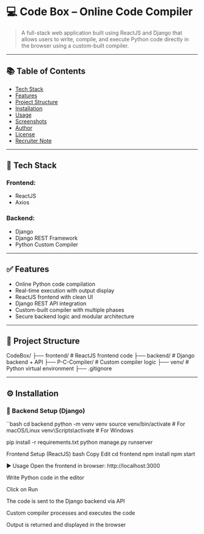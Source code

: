 # 💻 Code Box – Online Code Compiler

> A full-stack web application built using ReactJS and Django that allows users to write, compile, and execute Python code directly in the browser using a custom-built compiler.

---

## 📚 Table of Contents

- [Tech Stack](#tech-stack)
- [Features](#features)
- [Project Structure](#project-structure)
- [Installation](#installation)
- [Usage](#usage)
- [Screenshots](#screenshots)
- [Author](#author)
- [License](#license)
- [Recruiter Note](#recruiter-note)

---

## 🚀 Tech Stack

### Frontend:
- ReactJS
- Axios

### Backend:
- Django
- Django REST Framework
- Python Custom Compiler

---

## ✅ Features

- Online Python code compilation
- Real-time execution with output display
- ReactJS frontend with clean UI
- Django REST API integration
- Custom-built compiler with multiple phases
- Secure backend logic and modular architecture

---

## 📁 Project Structure


CodeBox/
├── frontend/ # ReactJS frontend code
├── backend/ # Django backend + API
├── P-C-Compiler/ # Custom compiler logic
├── venv/ # Python virtual environment
├── .gitignore


---

## ⚙️ Installation

### 🔹 Backend Setup (Django)

``bash
cd backend
python -m venv venv
source venv/bin/activate       # For macOS/Linux
venv\Scripts\activate          # For Windows

pip install -r requirements.txt
python manage.py runserver


Frontend Setup (ReactJS)
bash
Copy
Edit
cd frontend
npm install
npm start

▶️ Usage
Open the frontend in browser: http://localhost:3000

Write Python code in the editor

Click on Run

The code is sent to the Django backend via API

Custom compiler processes and executes the code

Output is returned and displayed in the browser



